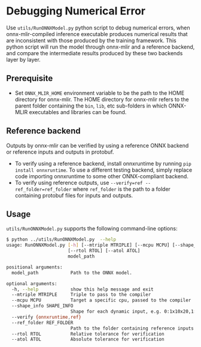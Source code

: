 <!--- SPDX-License-Identifier: Apache-2.0 -->

# Debugging Numerical Error

Use `utils/RunONNXModel.py` python script to debug numerical errors, when
onnx-mlir-compiled inference executable produces numerical results that are
inconsistent with those produced by the training framework. This python script
will run the model through onnx-mlir and a reference backend, and compare the
intermediate results produced by these two backends layer by layer.

## Prerequisite
- Set `ONNX_MLIR_HOME` environment variable to be the path to the HOME
  directory for onnx-mlir. The HOME directory for onnx-mlir refers to the
  parent folder containing the `bin`, `lib`, etc sub-folders in which ONNX-MLIR
  executables and libraries can be found.

## Reference backend
Outputs by onnx-mlir can be verified by using a reference ONNX backend or
reference inputs and outputs in protobuf.
- To verify using a reference backend, install onnxruntime by running `pip
  install onnxruntime`. To use a different testing backend, simply replace code
  importing onnxruntime to some other ONNX-compliant backend.
- To verify using reference outputs, use `--verify=ref --ref_folder=ref_folder`
  where `ref_folder` is the path to a folder containing protobuf files for
  inputs and outputs.

## Usage

`utils/RunONNXModel.py` supports the following command-line options:

```bash
$ python ../utils/RunONNXModel.py  --help
usage: RunONNXModel.py [-h] [--mtriple MTRIPLE] [--mcpu MCPU] [--shape_info SHAPE_INFO] [--verify {onnxruntime,ref}] [--ref_folder REF_FOLDER]
                       [--rtol RTOL] [--atol ATOL]
                       model_path

positional arguments:
  model_path            Path to the ONNX model.

optional arguments:
  -h, --help            show this help message and exit
  --mtriple MTRIPLE     Triple to pass to the compiler
  --mcpu MCPU           Target a specific cpu, passed to the compiler
  --shape_info SHAPE_INFO
                        Shape for each dynamic input, e.g. 0:1x10x20,1:7x5x3
  --verify {onnxruntime,ref}
  --ref_folder REF_FOLDER
                        Path to the folder containing reference inputs and outputs stored in protobuf. Used when --verify=ref
  --rtol RTOL           Relative tolerance for verification
  --atol ATOL           Absolute tolerance for verification
```
